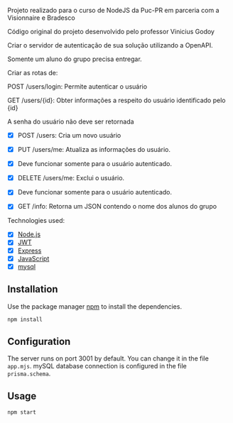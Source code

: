 Projeto realizado para o curso de NodeJS da Puc-PR em parceria com a Visionnaire e Bradesco

Código original do projeto desenvolvido pelo professor Vinicius Godoy


Criar o servidor de autenticação de sua solução utilizando a OpenAPI.

Somente um aluno do grupo precisa entregar.

Criar as rotas de:

POST /users/login: Permite autenticar o usuário

GET /users/{id}: Obter informações a respeito do usuário identificado pelo {id}

A senha do usuário não deve ser retornada

- [x] POST /users: Cria um novo usuário

- [x] PUT /users/me: Atualiza as informações do usuário.

- [x] Deve funcionar somente para o usuário autenticado.

- [x] DELETE /users/me: Exclui o usuário. 

- [x] Deve funcionar somente para o usuário autenticado.

- [x] GET /info: Retorna um JSON contendo o nome dos alunos do grupo

Technologies used:
- [x] [Node.js](https://nodejs.org/en/)
- [x] [JWT](https://jwt.io/)
- [x] [Express](https://expressjs.com/)
- [x] [JavaScript](https://www.javascript.com/)
- [x] [mysql](https://www.mysql.com/)

## Installation

Use the package manager [npm](https://www.npmjs.com/) to install the dependencies.

```bash
npm install
```

## Configuration
The server runs on port 3001 by default. You can change it in the file `app.mjs`.
mySQL database connection is configured in the file `prisma.schema`.

## Usage

```bash
npm start
```





